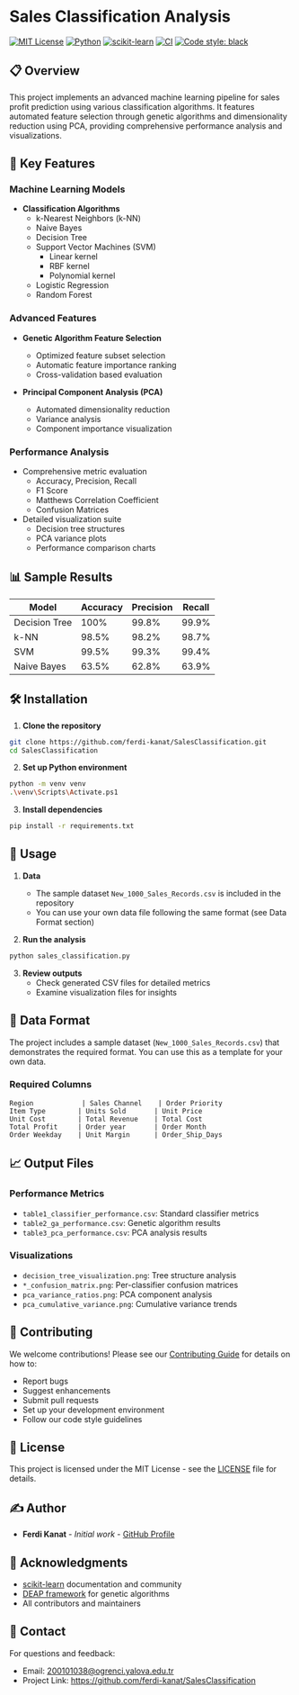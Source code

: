 # Sales Classification Analysis

[![MIT License](https://img.shields.io/badge/License-MIT-green.svg)](https://choosealicense.com/licenses/mit/)
[![Python](https://img.shields.io/badge/python-3.8%2B-blue)](https://www.python.org/downloads/)
[![scikit-learn](https://img.shields.io/badge/scikit--learn-1.0%2B-orange)](https://scikit-learn.org/stable/)
[![CI](https://github.com/ferdi-kanat/SalesClassification/actions/workflows/ci.yml/badge.svg)](https://github.com/ferdi-kanat/SalesClassification/actions/workflows/ci.yml)
[![Code style: black](https://img.shields.io/badge/code%20style-black-000000.svg)](https://github.com/psf/black)

## 📋 Overview

This project implements an advanced machine learning pipeline for sales profit prediction using various classification algorithms. It features automated feature selection through genetic algorithms and dimensionality reduction using PCA, providing comprehensive performance analysis and visualizations.

## 🚀 Key Features

### Machine Learning Models

- **Classification Algorithms**
  - k-Nearest Neighbors (k-NN)
  - Naive Bayes
  - Decision Tree
  - Support Vector Machines (SVM)
    - Linear kernel
    - RBF kernel
    - Polynomial kernel
  - Logistic Regression
  - Random Forest

### Advanced Features

- **Genetic Algorithm Feature Selection**

  - Optimized feature subset selection
  - Automatic feature importance ranking
  - Cross-validation based evaluation

- **Principal Component Analysis (PCA)**
  - Automated dimensionality reduction
  - Variance analysis
  - Component importance visualization

### Performance Analysis

- Comprehensive metric evaluation
  - Accuracy, Precision, Recall
  - F1 Score
  - Matthews Correlation Coefficient
  - Confusion Matrices
- Detailed visualization suite
  - Decision tree structures
  - PCA variance plots
  - Performance comparison charts

## 📊 Sample Results

| Model         | Accuracy | Precision | Recall |
| ------------- | -------- | --------- | ------ |
| Decision Tree | 100%     | 99.8%     | 99.9%  |
| k-NN          | 98.5%    | 98.2%     | 98.7%  |
| SVM           | 99.5%    | 99.3%     | 99.4%  |
| Naive Bayes   | 63.5%    | 62.8%     | 63.9%  |

## 🛠️ Installation

1. **Clone the repository**

```bash
git clone https://github.com/ferdi-kanat/SalesClassification.git
cd SalesClassification
```

2. **Set up Python environment**

```bash
python -m venv venv
.\venv\Scripts\Activate.ps1
```

3. **Install dependencies**

```bash
pip install -r requirements.txt
```

## 📖 Usage

1. **Data**

   - The sample dataset `New_1000_Sales_Records.csv` is included in the repository
   - You can use your own data file following the same format (see Data Format section)

2. **Run the analysis**

```bash
python sales_classification.py
```

3. **Review outputs**
   - Check generated CSV files for detailed metrics
   - Examine visualization files for insights

## 📝 Data Format

The project includes a sample dataset (`New_1000_Sales_Records.csv`) that demonstrates the required format. You can use this as a template for your own data.

### Required Columns

```
Region            | Sales Channel    | Order Priority
Item Type        | Units Sold       | Unit Price
Unit Cost        | Total Revenue    | Total Cost
Total Profit     | Order year       | Order Month
Order Weekday    | Unit Margin      | Order_Ship_Days
```

## 📈 Output Files

### Performance Metrics

- `table1_classifier_performance.csv`: Standard classifier metrics
- `table2_ga_performance.csv`: Genetic algorithm results
- `table3_pca_performance.csv`: PCA analysis results

### Visualizations

- `decision_tree_visualization.png`: Tree structure analysis
- `*_confusion_matrix.png`: Per-classifier confusion matrices
- `pca_variance_ratios.png`: PCA component analysis
- `pca_cumulative_variance.png`: Cumulative variance trends

## 🤝 Contributing

We welcome contributions! Please see our [Contributing Guide](CONTRIBUTING.md) for details on how to:

- Report bugs
- Suggest enhancements
- Submit pull requests
- Set up your development environment
- Follow our code style guidelines

## 📄 License

This project is licensed under the MIT License - see the [LICENSE](LICENSE) file for details.

## ✍️ Author

- **Ferdi Kanat** - _Initial work_ - [GitHub Profile](https://github.com/ferdi-kanat)

## 🙏 Acknowledgments

- [scikit-learn](https://scikit-learn.org/) documentation and community
- [DEAP framework](https://deap.readthedocs.io/) for genetic algorithms
- All contributors and maintainers

## 📧 Contact

For questions and feedback:

- Email: 200101038@ogrenci.yalova.edu.tr
- Project Link: https://github.com/ferdi-kanat/SalesClassification
